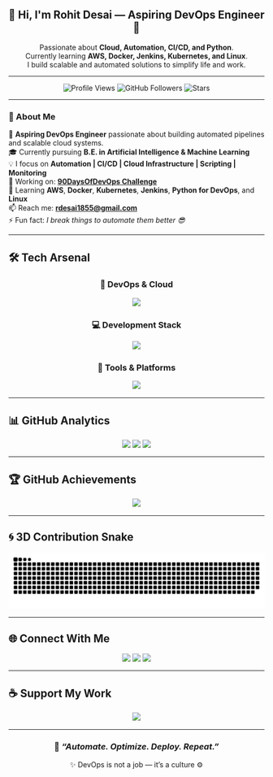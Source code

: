 <!-- ⚙️ Rohit Desai | DevOps Engineer | 3D Themed Professional GitHub Profile -->

<!-- <h1 align="center">
  <img src="https://readme-typing-svg.demolab.com?font=Fira+Code&size=28&duration=2000&pause=1000&color=00C7FF&lines=Hi+I'm+Rohit+Desai" alt="Line 1" />
</h1>
<h2 align="center">
  <img src="https://readme-typing-svg.demolab.com?font=Fira+Code&size=24&duration=2000&pause=1000&color=00C7FF&lines=Aspiring+DevOps+Engineer" alt="Line 2" />
</h2>
<h3 align="center">
  <img src="https://readme-typing-svg.demolab.com?font=Fira+Code&size=20&duration=2000&pause=1000&color=00C7FF&lines=Automation+Cloud+CI/CD+Python" alt="Line 3" />
</h3> -->

<h2 align="center">
  👋 Hi, I'm Rohit Desai — Aspiring DevOps Engineer 🚀
</h2>

<p align="center">
  Passionate about <strong>Cloud, Automation, CI/CD, and Python</strong>.<br>
  Currently learning <strong>AWS, Docker, Jenkins, Kubernetes, and Linux</strong>.<br>
  I build scalable and automated solutions to simplify life and work.
</p>


<!-- <p align="center">
  <img src="https://img.shields.io/badge/Hi-👋+I'm+Rohit+Desai-blue?style=for-the-badge&logo=github" />
  <img src="https://img.shields.io/badge/Aspiring-DevOps+Engineer-orange?style=for-the-badge&logo=github" />
  <img src="https://img.shields.io/badge/Skills-Python|Docker|AWS-green?style=for-the-badge&logo=github" />
</p>  -->

---

<div align="center">
  
![Profile Views](https://komarev.com/ghpvc/?username=rd1855&label=Profile+Views&color=00C7FF&style=for-the-badge)
![GitHub Followers](https://img.shields.io/github/followers/rd1855?color=00C7FF&style=for-the-badge)
![Stars](https://img.shields.io/github/stars/rd1855?color=00C7FF&style=for-the-badge)

</div>

---

### 🧠 About Me  

🚀 **Aspiring DevOps Engineer** passionate about building automated pipelines and scalable cloud systems.  
🎓 Currently pursuing **B.E. in Artificial Intelligence & Machine Learning**  
💡 I focus on **Automation | CI/CD | Cloud Infrastructure | Scripting | Monitoring**  
🔭 Working on: [**90DaysOfDevOps Challenge**](https://github.com/rd1855/90DaysOfDevOps)  
🌱 Learning **AWS**, **Docker**, **Kubernetes**, **Jenkins**, **Python for DevOps**, and **Linux**  
📫 Reach me: **rdesai1855@gmail.com**  
⚡ Fun fact: *I break things to automate them better 😎*

---

## 🛠️ Tech Arsenal  

<div align="center">

### 🧩 DevOps & Cloud
<img src="https://skillicons.dev/icons?i=aws,docker,jenkins,kubernetes,linux,bash,git,githubactions,nginx,terraform" />

### 💻 Development Stack
<img src="https://skillicons.dev/icons?i=python,java,js,nodejs,express,react,mongodb,mysql,html,css" />

### 🧰 Tools & Platforms
<img src="https://skillicons.dev/icons?i=vscode,figma,postman,github,gitlab" />

</div>

---

## 📊 GitHub Analytics  

<div align="center">

<img src="https://github-readme-stats.vercel.app/api?username=rd1855&show_icons=true&theme=react&hide_border=true&bg_color=0D1117&title_color=00C7FF&icon_color=00C7FF" height="165px"/>
<img src="https://github-readme-streak-stats.herokuapp.com/?user=rd1855&theme=react&hide_border=true&background=0D1117&ring=00C7FF&fire=00C7FF" height="165px"/>

<img src="https://github-readme-stats.vercel.app/api/top-langs/?username=rd1855&layout=compact&theme=react&hide_border=true&bg_color=0D1117&title_color=00C7FF" height="165px"/>

</div>

---

## 🏆 GitHub Achievements  

<div align="center">
<img src="https://github-profile-trophy.vercel.app/?username=rd1855&theme=onestar&no-frame=true&row=1&column=6&margin-w=15&margin-h=15" />
</div>

---

## 🌀 3D Contribution Snake  

<div align="center">
<img src="https://raw.githubusercontent.com/Platane/snk/output/github-contribution-grid-snake-dark.svg" alt="3D Snake" />
</div>

---

## 🌐 Connect With Me  

<div align="center">
<a href="https://linkedin.com/in/rohit-desai1855" target="_blank"><img src="https://skillicons.dev/icons?i=linkedin" height="40" /></a>
<a href="https://github.com/rd1855" target="_blank"><img src="https://skillicons.dev/icons?i=github" height="40" /></a>
<a href="mailto:rdesai1855@gmail.com"><img src="https://skillicons.dev/icons?i=gmail" height="40" /></a>
</div>

---

## ☕ Support My Work  

<div align="center">
  <a href="https://www.buymeacoffee.com/rd1855" target="_blank">
    <img src="https://cdn.buymeacoffee.com/buttons/v2/default-yellow.png" width="200" />
  </a>
</div>

---

<div align="center">
  
### 🧭 *“Automate. Optimize. Deploy. Repeat.”*  
✨ DevOps is not a job — it’s a culture ⚙️

</div>
